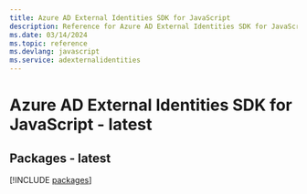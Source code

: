 ```yaml
---
title: Azure AD External Identities SDK for JavaScript
description: Reference for Azure AD External Identities SDK for JavaScript
ms.date: 03/14/2024
ms.topic: reference
ms.devlang: javascript
ms.service: adexternalidentities
---
```

# Azure AD External Identities SDK for JavaScript - latest
## Packages - latest
[!INCLUDE [packages](ad-external-identities-index.md)]